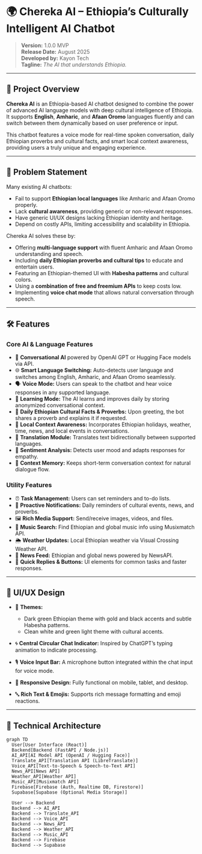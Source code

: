 # 🌍 Chereka AI – Ethiopia’s Culturally Intelligent AI Chatbot

> **Version:** 1.0.0 MVP  
> **Release Date:** August 2025  
> **Developed by:** Kayon Tech  
> **Tagline:** *The AI that understands Ethiopia.*

---

## 📌 Project Overview

**Chereka AI** is an Ethiopia-based AI chatbot designed to combine the power of advanced AI language models with deep cultural intelligence of Ethiopia.  
It supports **English**, **Amharic**, and **Afaan Oromo** languages fluently and can switch between them dynamically based on user preference or input.  

This chatbot features a voice mode for real-time spoken conversation, daily Ethiopian proverbs and cultural facts, and smart local context awareness, providing users a truly unique and engaging experience.

---

## 🎯 Problem Statement

Many existing AI chatbots:  
- Fail to support **Ethiopian local languages** like Amharic and Afaan Oromo properly.  
- Lack **cultural awareness**, providing generic or non-relevant responses.  
- Have generic UI/UX designs lacking Ethiopian identity and heritage.  
- Depend on costly APIs, limiting accessibility and scalability in Ethiopia.

Chereka AI solves these by:  
- Offering **multi-language support** with fluent Amharic and Afaan Oromo understanding and speech.  
- Including **daily Ethiopian proverbs and cultural tips** to educate and entertain users.  
- Featuring an Ethiopian-themed UI with **Habesha patterns** and cultural colors.  
- Using a **combination of free and freemium APIs** to keep costs low.  
- Implementing **voice chat mode** that allows natural conversation through speech.

---

## 🛠 Features

### Core AI & Language Features  
- 💬 **Conversational AI** powered by OpenAI GPT or Hugging Face models via API.  
- 🌐 **Smart Language Switching:** Auto-detects user language and switches among English, Amharic, and Afaan Oromo seamlessly.  
- 🗣 **Voice Mode:** Users can speak to the chatbot and hear voice responses in any supported language.  
- 📖 **Learning Mode:** The AI learns and improves daily by storing anonymized conversational context.  
- 📜 **Daily Ethiopian Cultural Facts & Proverbs:** Upon greeting, the bot shares a proverb and explains it if requested.  
- 📍 **Local Context Awareness:** Incorporates Ethiopian holidays, weather, time, news, and local events in conversations.  
- 🔄 **Translation Module:** Translates text bidirectionally between supported languages.  
- 🤖 **Sentiment Analysis:** Detects user mood and adapts responses for empathy.  
- 🧠 **Context Memory:** Keeps short-term conversation context for natural dialogue flow.

### Utility Features  
- ⏰ **Task Management:** Users can set reminders and to-do lists.  
- 📢 **Proactive Notifications:** Daily reminders of cultural events, news, and proverbs.  
- 🖼 **Rich Media Support:** Send/receive images, videos, and files.  
- 🎵 **Music Search:** Find Ethiopian and global music info using Musixmatch API.  
- 🌦 **Weather Updates:** Local Ethiopian weather via Visual Crossing Weather API.  
- 📰 **News Feed:** Ethiopian and global news powered by NewsAPI.  
- 🔘 **Quick Replies & Buttons:** UI elements for common tasks and faster responses.

---

## 🎨 UI/UX Design

- 🎨 **Themes:**  
  - Dark green Ethiopian theme with gold and black accents and subtle Habesha patterns.  
  - Clean white and green light theme with cultural accents.

- 🌀 **Central Circular Chat Indicator:** Inspired by ChatGPT’s typing animation to indicate processing.

- 🎙 **Voice Input Bar:** A microphone button integrated within the chat input for voice mode.

- 📱 **Responsive Design:** Fully functional on mobile, tablet, and desktop.

- 🔤 **Rich Text & Emojis:** Supports rich message formatting and emoji reactions.

---

## 🔧 Technical Architecture

```mermaid
graph TD
  User[User Interface (React)]
  Backend[Backend (FastAPI / Node.js)]
  AI_API[AI Model API (OpenAI / Hugging Face)]
  Translate_API[Translation API (LibreTranslate)]
  Voice_API[Text-to-Speech & Speech-to-Text API]
  News_API[News API]
  Weather_API[Weather API]
  Music_API[Musixmatch API]
  Firebase[Firebase (Auth, Realtime DB, Firestore)]
  Supabase[Supabase (Optional Media Storage)]

  User --> Backend
  Backend --> AI_API
  Backend --> Translate_API
  Backend --> Voice_API
  Backend --> News_API
  Backend --> Weather_API
  Backend --> Music_API
  Backend --> Firebase
  Backend --> Supabase
